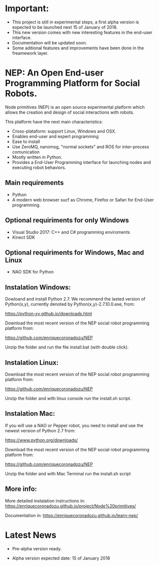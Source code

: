 # Important:

- This project is still in experimental steps, a first alpha version is expected to be launched next 15 of January of 2018.
- This new version comes with new interesting features in the end-user interface. 
- Documentation will be updated soon.
- Some aditional features and improvements have been done in the freamework layer.

# NEP: An Open End-user Programming Platform for Social Robots.

Node primitives (NEP) is an open source experimental platform which allows the creation and design of social interactions with robots.

This platform have the next main characteristics:

- Cross-plataform: support Linux, Windows and OSX.
- Enables end-user and expert programming
- Ease to install
- Use ZeroMQ, nanomsg, "normal sockets" and ROS for inter-process comunication
- Mostly written in Python.
- Provides a End-User Programming interface for launching nodes and executing robot behaviors.


## Main requirements
- Python
- A modern web browser sucf as Chrome, Firefox or Safari for End-User programming.

## Optional requiriments for only Windows
- Visual Studio 2017: C++ and C# programming enviroments
- Kinect SDK

## Optional requiriments for Windows, Mac and Linux
- NAO SDK for Python

## Instalation Windows:
Dowloand and install Python 2.7. We recommend the lasted version of Python(x,y), currently denoted by Python(x,y)-2.7.10.0.exe, from:

https://python-xy.github.io/downloads.html


Download the most recent version of the NEP social robot programming platform from:

https://github.com/enriquecoronadozu/NEP

Unzip the folder and run the file install.bat (with double click).

## Instalation Linux:
Download the most recent version of the NEP social robot programming platform from:

https://github.com/enriquecoronadozu/NEP

Unzip the folder and with linux console run the install.sh script.


## Instalation Mac:
If you will use a NAO or Pepper robot, you need to install and use the newest version of Python 2.7 from:

https://www.python.org/downloads/

Download the most recent version of the NEP social robot programming platform from:

https://github.com/enriquecoronadozu/NEP

Unzip the folder and with Mac Terminal run the install.sh script

## More info:

More detailed instalation instructions in: https://enriquecoronadozu.github.io/project/Node%20primitives/

Documentation in: https://enriquecoronadozu.github.io/learn-nep/

# Latest News

- Pre-alpha version ready.

- Alpha version expected date: 15 of January 2018

